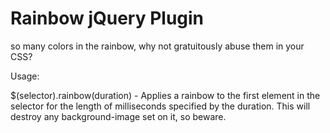 Rainbow jQuery Plugin
==============

so many colors in the rainbow, why not gratuitously abuse them in your CSS?

Usage: 

$(selector).rainbow(duration) - Applies a rainbow to the first element in the selector for the length of milliseconds specified by the duration. This will destroy any background-image set on it, so beware.
